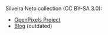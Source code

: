 Silveira Neto collection (CC BY-SA 3.0):
- [OpenPixels Project](https://github.com/silveira/openpixels)
- [Blog](http://silveiraneto.net/2009/07/31/my-free-tileset-version-10) (outdated)
